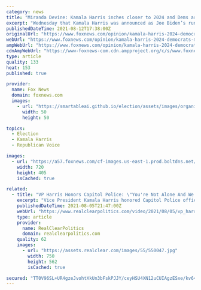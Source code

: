 ```yaml
---
category: news
title: "Miranda Devine: Kamala Harris inches closer to 2024 and Dems are terrified"
excerpt: "Wednesday that Kamala Harris was announced as Joe Biden’s running mate. That auspicious moment catapulted her into prime time, a heartbeat away from the Oval Office."
publishedDateTime: 2021-08-12T17:38:00Z
originalUrl: "https://www.foxnews.com/opinion/kamala-harris-2024-democrats-miranda-devine"
webUrl: "https://www.foxnews.com/opinion/kamala-harris-2024-democrats-miranda-devine"
ampWebUrl: "https://www.foxnews.com/opinion/kamala-harris-2024-democrats-miranda-devine.amp"
cdnAmpWebUrl: "https://www-foxnews-com.cdn.ampproject.org/c/s/www.foxnews.com/opinion/kamala-harris-2024-democrats-miranda-devine.amp"
type: article
quality: 133
heat: 153
published: true

provider:
  name: Fox News
  domain: foxnews.com
  images:
    - url: "https://smartableai.github.io/election/assets/images/organizations/foxnews.com-50x50.jpg"
      width: 50
      height: 50

topics:
  - Election
  - Kamala Harris
  - Republican Voice

images:
  - url: "https://a57.foxnews.com/cf-images.us-east-1.prod.boltdns.net/v1/static/694940094001/22c44787-0d2a-4a77-a89d-680775135204/a28385c8-4809-4e82-9655-7cb6502df422/1280x720/match/720/405/image.jpg?ve=1&tl=1"
    width: 720
    height: 405
    isCached: true

related:
  - title: "VP Harris Honors Capitol Police: \"You're Not Alone And We All Stand With You\""
    excerpt: "Vice President Kamala Harris honored Capitol Police officers at a ceremony Thursday where they were presented with medals. \"They secured our democracy, so let us never forget that,\" she said. RCP's Phil Wegmann reports: \"There are some officers who of course continue to suffer from the injuries seen and unseen,"
    publishedDateTime: 2021-08-05T21:47:00Z
    webUrl: "https://www.realclearpolitics.com/video/2021/08/05/vp_harris_honors_capitol_police_youre_not_alone_and_we_all_stand_with_you.html#!"
    type: article
    provider:
      name: RealClearPolitics
      domain: realclearpolitics.com
    quality: 62
    images:
      - url: "https://assets.realclear.com/images/55/550047.jpg"
        width: 750
        height: 562
        isCached: true

secured: "TT0V96SL+UR4gzeJvohtXkUn3bFskPJJY/ceyHSU4XN12uCUIAgzESxe/kv64HY073F3lm3d2EWbVXm2CBjvAKaG/YyTHxffiajrCJq4KwYg35wCeTNo8P3Pm9/abZ9RjO1lBxpLPkVNPWD3i6sKq5sf/goVovyPaFb3yZUpEO0H9XDYbZ0kKmJ+IYWQBiTSdhN+xgXynu/nDgDLkw8opBDuNuFYFUaL1uHC6cd++lZP32y/Xlrf0quyKtDw1KG7Vl5Tcr2o753BOeSujG4a5dhNK7URc11v8jKRctfORLlY6FxKVMcFJAz0N53Mc0ZaamqTmI2m79DR93gsXm7xUkmn4LGw4o91ykCF2ikUm58=;Ko6sjNtszbGPLPMhz6bZYg=="
---
```


